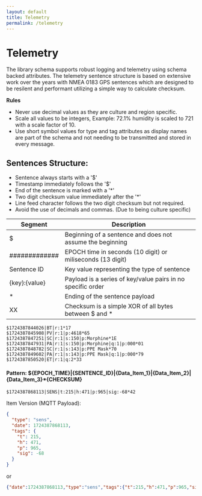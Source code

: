```yaml
---
layout: default
title: Telemetry
permalink: /telemetry
---
```


# Telemetry

The library schema supports robust logging and telemetry using schema backed attributes.  The telemetry sentence structure is based on extensive work over the years with NMEA 0183 GPS sentences which are designed to be resilent and performant utilizing a simple way to calculate checksum.



**Rules**

* Never use decimal values as they are culture and region specific.
* Scale all values to be integers, Example: 72.1% humidity is scaled to 721 with a scale factor of 10.
* Use short symbol values for type and tag attributes as display names are part of the schema and not needing to be transmitted and stored in every message.

## Sentences Structure:

* Sentence always starts with a '$' 
* Timestamp immediately follows the '$'
* End of the sentence is marked with a '*'
* Two digit checksum value immediately after the '*'
* Line feed character follows the two digit checksum but not required.
* Avoid the use of decimals and commas. (Due to being culture specific)

| Segment | Description |
| -- | -- |
| $ | Beginning of a sentence and does not assume the beginning |
| ############# | EPOCH time in seconds (10 digit) or miliseconds (13 digit) |
| Sentence ID | Key value representing the type of sentence | 
| {key}:{value} | Payload is a series of key/value pairs in no specific order |
| * | Ending of the sentence payload |
| XX | Checksum is a simple XOR of all bytes between $ and * |

```
$1724387844026|BT|r:1*17
$1724387845908|PV|r:1|p:4618*65
$1724387847251|SC|r:1|s:150|p:Morphine*1E
$1724387847931|PA|r:1|s:150|p:Morphine|q:1|p:000*01
$1724387848782|SC|r:1|s:143|p:PPE Mask*70
$1724387849602|PA|r:1|s:143|p:PPE Mask|q:1|p:000*79
$1724387850520|ET|r:1|q:2*33
```

#### Pattern:  ${EPOCH_TIME}|{SENTENCE_ID}|{Data_Item_1}|{Data_Item_2}|{Data_Item_3}*{CHECKSUM}
```
$1724387868113|SENS|t:215|h:471|p:965|sig:-68*42
```
Item Version (MQTT Payload):
```json
{
  "type": "sens",
  "date": 1724387868113,
  "tags": {
    "t": 215,
    "h": 471,
    "p": 965,
    "sig": -68
  }
}
```
or
```json
{"date":1724387868113,"type":"sens","tags":{"t":215,"h":471,"p":965,"sig":-68}}
```
